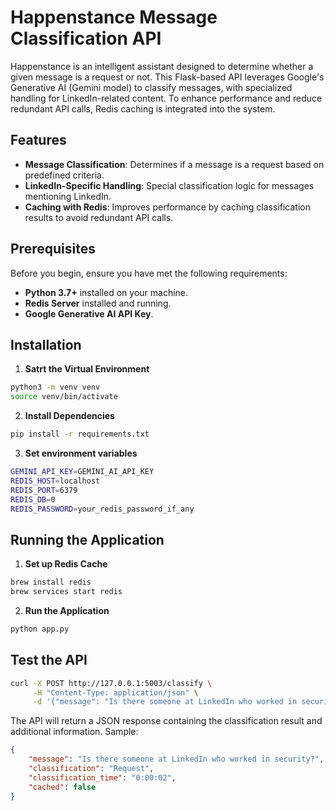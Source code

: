 # Happenstance Message Classification API

Happenstance is an intelligent assistant designed to determine whether a given message is a request or not. This Flask-based API leverages Google's Generative AI (Gemini model) to classify messages, with specialized handling for LinkedIn-related content. To enhance performance and reduce redundant API calls, Redis caching is integrated into the system.

## Features

- **Message Classification**: Determines if a message is a request based on predefined criteria.
- **LinkedIn-Specific Handling**: Special classification logic for messages mentioning LinkedIn.
- **Caching with Redis**: Improves performance by caching classification results to avoid redundant API calls.

## Prerequisites

Before you begin, ensure you have met the following requirements:

- **Python 3.7+** installed on your machine.
- **Redis Server** installed and running.
- **Google Generative AI API Key**.

## Installation

1. **Satrt the Virtual Environment**
```bash
python3 -m venv venv
source venv/bin/activate 
```

2. **Install Dependencies**
```bash
pip install -r requirements.txt
```

3. **Set environment variables**
```bash
GEMINI_API_KEY=GEMINI_AI_API_KEY
REDIS_HOST=localhost
REDIS_PORT=6379
REDIS_DB=0
REDIS_PASSWORD=your_redis_password_if_any
```

## Running the Application
1. **Set up Redis Cache**
```bash
brew install redis
brew services start redis
```
2. **Run the Application**
```bash
python app.py
```

## Test the API
```bash
curl -X POST http://127.0.0.1:5003/classify \
     -H "Content-Type: application/json" \
     -d '{"message": "Is there someone at LinkedIn who worked in security?"}'
```

The API will return a JSON response containing the classification result and additional information.
Sample: 
```json
{
    "message": "Is there someone at LinkedIn who worked in security?",
    "classification": "Request",
    "classification_time": "0:00:02",
    "cached": false
}
```


